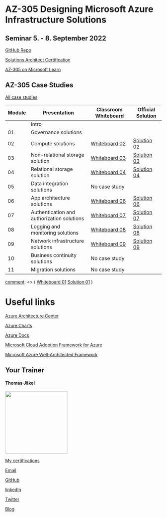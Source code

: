 # AZ-305 Designing Microsoft Azure Infrastructure Solutions

## Seminar 5. - 8. September 2022

[GitHub Repo](https://github.com/MicrosoftLearning/AZ-305-DesigningMicrosoftAzureInfrastructureSolutions)

[Solutions Architect Certification](https://docs.microsoft.com/en-us/learn/certifications/azure-solutions-architect/)

[AZ-305 on Microsoft Learn](https://aka.ms/AZ-305StudentMaterials)

## AZ-305 Case Studies

[All case studies](https://microsoftlearning.github.io/AZ-305-DesigningMicrosoftAzureInfrastructureSolutions/)


| Module    | Presentation | Classroom Whiteboard | Official Solution |
| ----------|--------------| ---------------------|-------------------|
|    | Intro                                     |               |             |
| 01 | Governance solutions                      |  |  |
| 02 | Compute solutions                         | [Whiteboard 02]() | [Solution 02]() |
| 03 | Non-relational storage solution           | [Whiteboard 03]() | [Solution 03]() |
| 04 | Relational storage solution               | [Whiteboard 04]() | [Solution 04]() |
| 05 | Data integration solutions                | No case study |             |
| 06 | App architecture solutions                | [Whiteboard 06]() | [Solution 06]() |
| 07 | Authentication and authorization solutions| [Whiteboard 07]() | [Solution 07]() |
| 08 | Logging and monitoring solutions          | [Whiteboard 08]() | [Solution 08]() |
| 09 | Network infrastructure  solutions         | [Whiteboard 09]() | [Solution 09]() |
| 10 | Business continuity solutions             | No case study |             |
| 11 | Migration solutions                       | No case study |             |

[comment]: <> (This is a comment, it will not be included)
[comment]: <> (  [Whiteboard 01]()       [Solution 01]()   )


# Useful links

[Azure Architecture Center](https://https://docs.microsoft.com/en-us/azure/architecture/)

[Azure Charts](https://https://azurecharts.com/)

[Azure Docs](https://https://docs.microsoft.com/en-us/azure/)

[Microsoft Cloud Adoption Framework for Azure](https://docs.microsoft.com/en-us/azure/cloud-adoption-framework/)

[Microsoft Azure Well-Architected Framework](https://docs.microsoft.com/en-us/azure/architecture/framework/)


##  Your Trainer
#### Thomas Jäkel

<img src="https://github.com/www42/305/blob/36482adce2952ecb70f11ed2b11ce431659a2ede/img/Profilbild.jpg" width="200"/>

[My certifications](https://www.credly.com/users/thomas-jakel)

[Email](mailto:thomas.jaekel@brainymotion.de?subject=AZ-305)

[GitHub](https://github.com/www42)

[linkedIn](https://linkedin.com/in/tjkkll)

[Twitter](https://twitter.com/tjkkll)

[Blog](https://blog.az.training)